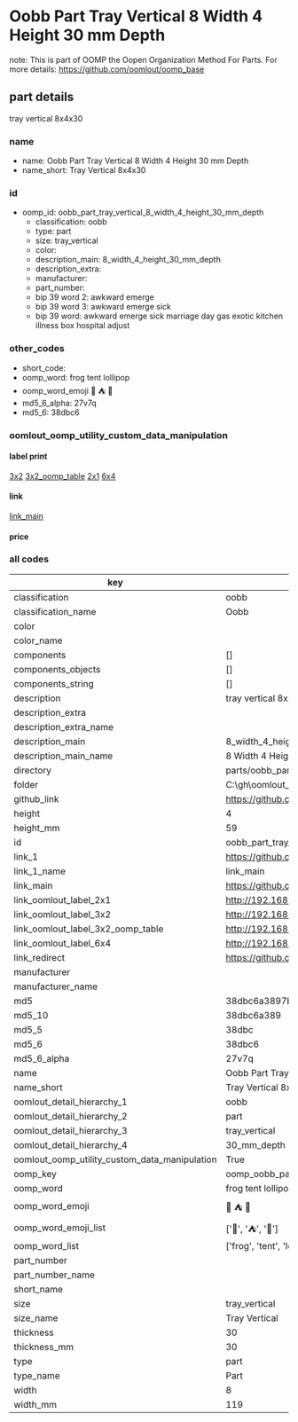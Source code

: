 # Oobb Part Tray Vertical 8 Width 4 Height 30 mm Depth  

note: This is part of OOMP the Oopen Organization Method For Parts. For more details: https://github.com/oomlout/oomp_base

##  part details
  



tray vertical 8x4x30



### name
* name: Oobb Part Tray Vertical 8 Width 4 Height 30 mm Depth
* name_short: Tray Vertical 8x4x30 
### id
* oomp_id: oobb_part_tray_vertical_8_width_4_height_30_mm_depth
  * classification: oobb
  * type: part
  * size: tray_vertical
  * color: 
  * description_main: 8_width_4_height_30_mm_depth
  * description_extra: 
  * manufacturer: 
  * part_number: 
  * bip 39 word 2: awkward emerge
  * bip 39 word 3: awkward emerge sick
  * bip 39 word: awkward emerge sick marriage day gas exotic kitchen illness box hospital adjust

### other_codes
* short_code: 
* oomp_word: frog tent lollipop
* oomp_word_emoji :frog: :tent: :lollipop:
* md5_6_alpha: 27v7q
* md5_6: 38dbc6






### oomlout_oomp_utility_custom_data_manipulation
#### label print
[3x2](http://192.168.1.245:1112/?label=oomp%2027v7q)
[3x2_oomp_table](http://192.168.1.108:1112/?label=oomp%2027v7q)
[2x1](http://192.168.1.242:1112/?label=oomp%2027v7q)
[6x4](http://192.168.1.55:1112/?label=oomp%2027v7q)    

#### link

[link_main](https://github.com/oomlout/oomlout_oobb_version_4_generated_parts/tree/main/navigation_oomp/oobb/part/tray_vertical/8_width_4_height_30_mm_depth/part)                              

#### price







### all codes 
| key | value |  
| --- | --- |  
| classification | oobb |  
| classification_name | Oobb |  
| color |  |  
| color_name |  |  
| components | [] |  
| components_objects | [] |  
| components_string | [] |  
| description | tray vertical 8x4x30 |  
| description_extra |  |  
| description_extra_name |  |  
| description_main | 8_width_4_height_30_mm_depth |  
| description_main_name | 8 Width 4 Height 30 mm Depth |  
| directory | parts/oobb_part_tray_vertical_8_width_4_height_30_mm_depth |  
| folder | C:\gh\oomlout_oobb_version_4_generated_parts\parts\oobb_part_tray_vertical_8_width_4_height_30_mm_depth |  
| github_link | https://github.com/oomlout/oomlout_oomp_part_src/tree/main/parts/oobb_part_tray_vertical_8_width_4_height_30_mm_depth |  
| height | 4 |  
| height_mm | 59 |  
| id | oobb_part_tray_vertical_8_width_4_height_30_mm_depth |  
| link_1 | https://github.com/oomlout/oomlout_oobb_version_4_generated_parts/tree/main/navigation_oomp/oobb/part/tray_vertical/8_width_4_height_30_mm_depth/part |  
| link_1_name | link_main |  
| link_main | https://github.com/oomlout/oomlout_oobb_version_4_generated_parts/tree/main/navigation_oomp/oobb/part/tray_vertical/8_width_4_height_30_mm_depth/part |  
| link_oomlout_label_2x1 | http://192.168.1.242:1112/?label=oomp%2027v7q |  
| link_oomlout_label_3x2 | http://192.168.1.245:1112/?label=oomp%2027v7q |  
| link_oomlout_label_3x2_oomp_table | http://192.168.1.108:1112/?label=oomp%2027v7q |  
| link_oomlout_label_6x4 | http://192.168.1.55:1112/?label=oomp%2027v7q |  
| link_redirect | https://github.com/oomlout/oomlout_oobb_version_4_generated_parts/tree/main/parts/oobb_tray_vertical_08_04_30 |  
| manufacturer |  |  
| manufacturer_name |  |  
| md5 | 38dbc6a3897b0a01801c08858f922886 |  
| md5_10 | 38dbc6a389 |  
| md5_5 | 38dbc |  
| md5_6 | 38dbc6 |  
| md5_6_alpha | 27v7q |  
| name | Oobb Part Tray Vertical 8 Width 4 Height 30 mm Depth |  
| name_short | Tray Vertical 8x4x30  |  
| oomlout_detail_hierarchy_1 | oobb |  
| oomlout_detail_hierarchy_2 | part |  
| oomlout_detail_hierarchy_3 | tray_vertical |  
| oomlout_detail_hierarchy_4 | 30_mm_depth |  
| oomlout_oomp_utility_custom_data_manipulation | True |  
| oomp_key | oomp_oobb_part_tray_vertical_8_width_4_height_30_mm_depth |  
| oomp_word | frog tent lollipop |  
| oomp_word_emoji | :frog: :tent: :lollipop: |  
| oomp_word_emoji_list | [':frog:', ':tent:', ':lollipop:'] |  
| oomp_word_list | ['frog', 'tent', 'lollipop'] |  
| part_number |  |  
| part_number_name |  |  
| short_name |  |  
| size | tray_vertical |  
| size_name | Tray Vertical |  
| thickness | 30 |  
| thickness_mm | 30 |  
| type | part |  
| type_name | Part |  
| width | 8 |  
| width_mm | 119 |  
